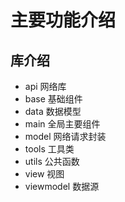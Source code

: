 # 主要功能介绍

## 库介绍
- api 网络库
- base 基础组件
- data 数据模型
- main 全局主要组件
- model 网络请求封装
- tools 工具类
- utils 公共函数
- view 视图
- viewmodel 数据源
